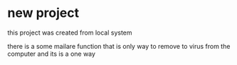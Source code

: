 # new project 

this project was created from local system

there is a some mailare function that is only way to remove to virus from the computer and its is a one way 

